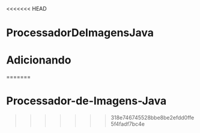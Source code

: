 <<<<<<< HEAD
# ProcessadorDeImagensJava
# Adicionando
=======
# Processador-de-Imagens-Java
>>>>>>> 318e746745528bbe8be2efdd0ffe5f4fadf7bc4e
